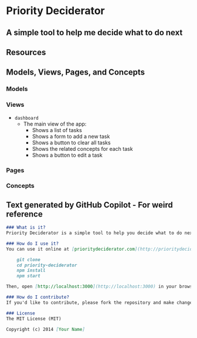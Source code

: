 # Priority Deciderator

## A simple tool to help me decide what to do next

## Resources

## Models, Views, Pages, and Concepts

### Models

### Views

* `dashboard`
  * The main view of the app:
    * Shows a list of tasks
    * Shows a form to add a new task
    * Shows a button to clear all tasks
    * Shows the related concepts for each task
    * Shows a button to edit a task

### Pages

### Concepts

## Text generated by GitHub Copilot - For weird reference

```markdown
### What is it?
Priority Deciderator is a simple tool to help you decide what to do next. It's a simple web app that allows you to add tasks to a list, and then drag and drop them to reorder them. The top task is the one you should do next.

### How do I use it?
You can use it online at [prioritydeciderator.com](http://prioritydeciderator.com). You can also download the source code and run it locally. To do that, you'll need to have [Node.js](http://nodejs.org/) installed. Then, run the following commands:

    git clone
    cd priority-deciderator
    npm install
    npm start

Then, open [http://localhost:3000](http://localhost:3000) in your browser.

### How do I contribute?
If you'd like to contribute, please fork the repository and make changes as you'd like. Pull requests are warmly welcome.

### License
The MIT License (MIT)

Copyright (c) 2014 [Your Name]
```
